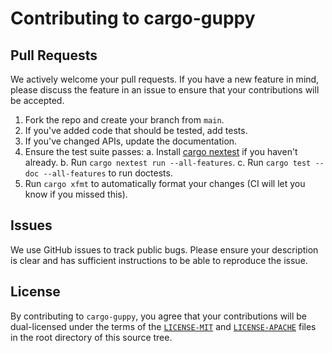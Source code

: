 # Contributing to cargo-guppy

## Pull Requests

We actively welcome your pull requests. If you have a new feature in mind, please discuss the feature in an issue to
ensure that your contributions will be accepted.

1. Fork the repo and create your branch from `main`.
2. If you've added code that should be tested, add tests.
3. If you've changed APIs, update the documentation.
4. Ensure the test suite passes:
  a. Install [cargo nextest](https://nexte.st/book/pre-built-binaries) if you haven't already.
  b. Run `cargo nextest run --all-features`.
  c. Run `cargo test --doc --all-features` to run doctests.
5. Run `cargo xfmt` to automatically format your changes (CI will let you know if you missed this).

## Issues

We use GitHub issues to track public bugs. Please ensure your description is clear and has sufficient instructions to be
able to reproduce the issue.

## License

By contributing to `cargo-guppy`, you agree that your contributions will be dual-licensed under the terms of the
[`LICENSE-MIT`](LICENSE-MIT) and [`LICENSE-APACHE`](LICENSE-APACHE) files in the root directory of this source
tree.
